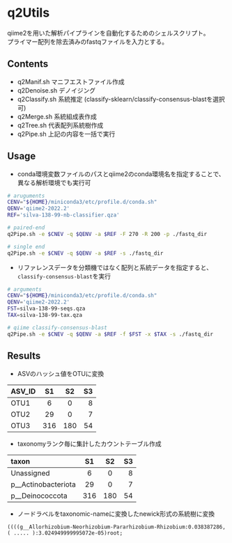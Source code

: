 # q2Utils
qiime2を用いた解析パイプラインを自動化するためのシェルスクリプト。  
プライマー配列を除去済みのfastqファイルを入力とする。

## Contents
- q2Manif.sh マニフエストファイル作成
- q2Denoise.sh デノイジング 
- q2Classify.sh 系統推定 (classify-sklearn/classify-consensus-blastを選択可)
- q2Merge.sh 系統組成表作成
- q2Tree.sh 代表配列系統樹作成
- q2Pipe.sh  上記の内容を一括で実行

## Usage
- conda環境変数ファイルのパスとqiime2のconda環境名を指定することで、異なる解析環境でも実行可

```sh
# aruguments
CENV="${HOME}/miniconda3/etc/profile.d/conda.sh"
QENV='qiime2-2022.2'
REF='silva-138-99-nb-classifier.qza'

# paired-end
q2Pipe.sh -e $CNEV -q $QENV -a $REF -F 270 -R 200 -p ./fastq_dir

# single end
q2Pipe.sh -e $CNEV -q $QENV -a $REF -s ./fastq_dir

```

- リファレンスデータを分類機ではなく配列と系統データを指定すると、`classify-consensus-blast`を実行  

```sh
# arguments
CENV="${HOME}/miniconda3/etc/profile.d/conda.sh"
QENV='qiime2-2022.2'
FST=silva-138-99-seqs.qza 
TAX=silva-138-99-tax.qza

# qiime classify-consensus-blast
q2Pipe.sh -e $CNEV -q $QENV -a $REF -f $FST -x $TAX -s ./fastq_dir

```

## Results
- ASVのハッシュ値をOTUに変換  

|ASV_ID|S1|S2|S3|  
| :--- | :---: | :---: | ---: |  
| OTU1 | 6 | 0 | 8 |  
| OTU2 | 29 | 0 | 7 | 
| OTU3 | 316 | 180 | 54 |
  
  
- taxonomyランク毎に集計したカウントテーブル作成  
  
|taxon|S1|S2|S3|  
| :--- | :---: | :---: | ---: |  
| Unassigned | 6 | 0 | 8 |  
| p__Actinobacteriota | 29 | 0 | 7 | 
| p__Deinococcota | 316 | 180 | 54 |
   
  
- ノードラベルをtaxonomic-nameに変換したnewick形式の系統樹に変換 

```text
((((g__Allorhizobium-Neorhizobium-Pararhizobium-Rhizobium:0.038387286,( ..... ):3.024949999995072e-05)root;

```
